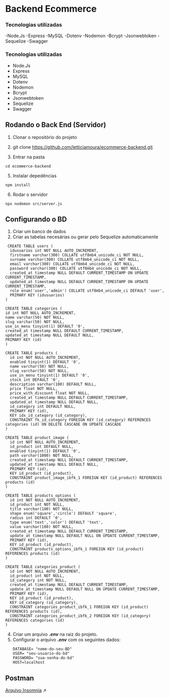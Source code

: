 # Backend Ecommerce
### Tecnologias utilizadas

  -Node.Js
  -Express
  -MySQL
  -Dotenv
  -Nodemon
  -Bcrypt
  -Jsonwebtoken
  -Sequelize
  -Swagger

###  Tecnologias utilizadas

- Node.Js
- Express
- MySQL
- Dotenv
- Nodemon
- Bcrypt
- Jsonwebtoken
- Sequelize
- Swagger

## Rodando o Back End (Servidor)

  1. Clonar o repositório do projeto
  2. git clone https://github.com/letticiamoura/ecommerce-backend.git

  3. Entrar na pasta

    cd ecommerce-backend

  5. Instalar depedências

    npm install

  6. Rodar o servidor
     
    npx nodemon src/server.js

## Configurando o BD
  1. Criar um banco de dados
  2. Criar as tabelas necesárias ou gerar pelo Sequelize automaticamente
   
  ```
   CREATE TABLE users (
    idusuarios int NOT NULL AUTO_INCREMENT,
    firstname varchar(300) COLLATE utf8mb4_unicode_ci NOT NULL,
    surname varchar(300) COLLATE utf8mb4_unicode_ci NOT NULL,
    email varchar(300) COLLATE utf8mb4_unicode_ci NOT NULL,
    password varchar(300) COLLATE utf8mb4_unicode_ci NOT NULL,
    created_at timestamp NULL DEFAULT CURRENT_TIMESTAMP ON UPDATE CURRENT_TIMESTAMP,
    updated_at timestamp NULL DEFAULT CURRENT_TIMESTAMP ON UPDATE CURRENT_TIMESTAMP,
    role enum('user','admin') COLLATE utf8mb4_unicode_ci DEFAULT 'user',
    PRIMARY KEY (idusuarios)
  )
  
  CREATE TABLE categories (
  id int NOT NULL AUTO_INCREMENT,
  name varchar(50) NOT NULL,
  slug varchar(50) NOT NULL,
  use_in_menu tinyint(1) DEFAULT '0',
  created_at timestamp NULL DEFAULT CURRENT_TIMESTAMP,
  updated_at timestamp NULL DEFAULT NULL,
  PRIMARY KEY (id)
)
  
  CREATE TABLE products (
    id int NOT NULL AUTO_INCREMENT,
    enabled tinyint(1) DEFAULT '0',
    name varchar(50) NOT NULL,
    slug varchar(50) NOT NULL,
    use_in_menu tinyint(1) DEFAULT '0',
    stock int DEFAULT '0',
    description varchar(100) DEFAULT NULL,
    price float NOT NULL,
    price_with_discount float NOT NULL,
    created_at timestamp NULL DEFAULT CURRENT_TIMESTAMP,
    updated_at timestamp NULL DEFAULT NULL,
    id_category int DEFAULT NULL,
    PRIMARY KEY (id),
    KEY idx_id_category (id_category),
    CONSTRAINT fk_id_category FOREIGN KEY (id_category) REFERENCES categories (id) ON DELETE CASCADE ON UPDATE CASCADE
  )
  
  CREATE TABLE product_image (
    id int NOT NULL AUTO_INCREMENT,
    id_product int DEFAULT NULL,
    enabled tinyint(1) DEFAULT '0',
    path varchar(1000) NOT NULL,
    created_at timestamp NULL DEFAULT CURRENT_TIMESTAMP,
    updated_at timestamp NULL DEFAULT NULL,
    PRIMARY KEY (id),
    KEY id_product (id_product),
    CONSTRAINT product_image_ibfk_1 FOREIGN KEY (id_product) REFERENCES products (id)
  )
  
  CREATE TABLE products_options (
    id int NOT NULL AUTO_INCREMENT,
    id_product int NOT NULL,
    title varchar(100) NOT NULL,
    shape enum('square','circle') DEFAULT 'square',
    radius int DEFAULT '0',
    type enum('text','color') DEFAULT 'text',
    value varchar(100) NOT NULL,
    created_at timestamp NULL DEFAULT CURRENT_TIMESTAMP,
    update_at timestamp NULL DEFAULT NULL ON UPDATE CURRENT_TIMESTAMP,
    PRIMARY KEY (id),
    KEY id_product (id_product),
    CONSTRAINT products_options_ibfk_1 FOREIGN KEY (id_product) REFERENCES products (id)
  ) 
  
  CREATE TABLE categories_product (
    id int NOT NULL AUTO_INCREMENT,
    id_product int NOT NULL,
    id_category int NOT NULL,
    created_at timestamp NULL DEFAULT CURRENT_TIMESTAMP,
    update_at timestamp NULL DEFAULT NULL ON UPDATE CURRENT_TIMESTAMP,
    PRIMARY KEY (id),
    KEY id_product (id_product),
    KEY id_category (id_category),
    CONSTRAINT categories_product_ibfk_1 FOREIGN KEY (id_product) REFERENCES products (id),
    CONSTRAINT categories_product_ibfk_2 FOREIGN KEY (id_category) REFERENCES categories (id)
  ) 
```

4. Criar um arquivo <b>*.env*</b> na raiz do projeto.
5. Configurar o arquivo <b>*.env*</b> com os seguintes dados:
    ```
    DATABASE= "nome-do-seu-BD"
    USER= "seu-usuario-do-bd"
    PASSWORD= "sua-senha-do-bd"
    HOST=localhost
    ```
    
## Postman
[Arquivo Insomnia](https://drive.google.com/drive/folders/1ZnjkxpESr4ZVbakhccnpGFnZUVuCR959?usp=sharing) ↗
